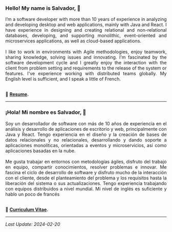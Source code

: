### Hello! My name is Salvador, 👋

<div align="justify">
 I’m a software developer with more than 10 years of experience in analyzing and developing desktop and web applications, mainly with Java and React. I have experience in designing and creating relational and non-relational databases, developing, and supporting monolithic, event-oriented and microservices applications, as well as cloud-based applications.
 <br>
 <br>
I like to work in environments with Agile methodologies, enjoy teamwork, sharing knowledge, solving issues and innovating. I'm fascinated by the software development cycle and I greatly enjoy the interaction with the client from problem setting and requirements to the release of the system or features. I've experience working with distributed teams globally. My English level is sufficient, and I speak a little of French.
</div>
<br>

📜 **[Resume](https://github.com/salvador-arrazola/salvador-arrazola/blob/master/profile/resumes/salvador-arrazola-resume-202402.pdf).**

---

### ¡Hola! Mi nombre es Salvador, 👋

<div align="justify">
Soy un desarrollador de software con más de 10 años de experiencia en el análisis y desarrollo de aplicaciones de escritorio y web, principalmente con Java y React. Tengo experiencia en el diseño y la creación de bases de datos relacionales y no relacionales, desarrollando y dando soporte a aplicaciones monolíticas, orientadas a eventos y microservicios, así como aplicaciones basadas en la nube.
<br>
<br>
Me gusta trabajar en entornos con metodologías ágiles, disfruto del trabajo en equipo, compartir conocimientos, resolver problemas e innovar. Me fascina el ciclo de desarrollo de software y disfruto mucho de la interacción con el cliente, desde el planteamiento del problema y los requisitos hasta la liberación del sistema o sus actualizaciones. Tengo experiencia trabajando con equipos distribuidos a nivel mundial. Mi nivel de inglés es suficiente y hablo un poco de francés
</div>
<br>

📜 **[Curriculum Vitae](https://github.com/salvador-arrazola/salvador-arrazola/blob/master/profile/resumes/salvador-arrazola-cv-202402.pdf).**

---
_Last Update: 2024-02-20_


<!--
TODO: Add a way to open the resumes in preview window.

**salvador-arrazola/salvador-arrazola** is a ✨ _special_ ✨ repository because its `README.md` (this file) appears on your GitHub profile.

Here are some ideas to get you started:

- 🔭 I’m currently working on ...
- 🌱 I’m currently learning ...
- 👯 I’m looking to collaborate on ...
- 🤔 I’m looking for help with ...
- 💬 Ask me about ...
- 📫 How to reach me: ...
- 😄 Pronouns: ...
- ⚡ Fun fact: ...
-->
